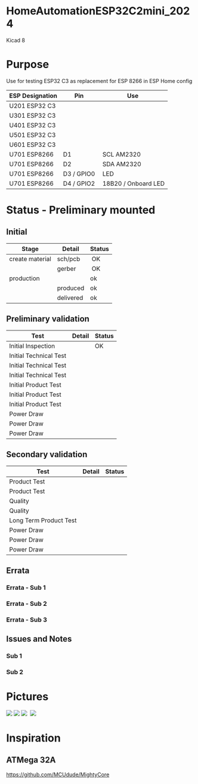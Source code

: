 # HomeAutomationESP32C2mini_2024
 Kicad 8

# Purpose
Use for testing ESP32 C3 as replacement for ESP 8266 in ESP Home config

| ESP Designation  | Pin | Use |
| ------------- | ------------- | ------------- |
| U201 ESP32 C3 |  |   |
| U301 ESP32 C3 |  |   |
| U401 ESP32 C3 |  |   |
| U501 ESP32 C3 |  |   |
| U601 ESP32 C3 |  |   |
| U701 ESP8266 | D1 | SCL AM2320 |
| U701 ESP8266 | D2 | SDA AM2320 |
| U701 ESP8266 | D3 / GPIO0| LED |
| U701 ESP8266 | D4 / GPIO2| 18B20 / Onboard LED|

# Status - Preliminary mounted
## Initial 
| Stage  | Detail | Status |
| ------------- | ------------- | ------------- |
| create material  | sch/pcb | OK  |
| | gerber | OK |
| production  |   | ok |
|  | produced | ok |
|  | delivered | ok |
## Preliminary validation
| Test  | Detail | Status |
| ------------- | ------------- | ------------- |
| Initial Inspection | | OK |
| Initial Technical Test |  |  |
| Initial Technical Test |  |  |
| Initial Technical Test |  |  |
| Initial Product Test |  |  |
| Initial Product Test |  |  |
| Initial Product Test |  |  |
| Power Draw |  |  |
| Power Draw |  |  |
| Power Draw |  |  |

## Secondary validation
| Test  | Detail | Status |
| ------------- | ------------- |------------- |
| Product Test |  | |
| Product Test |  |  |
| Quality | | |
| Quality | | |
| Long Term Product Test |  |  |
| Power Draw |  |  |
| Power Draw |  |  |
| Power Draw |  |  |

## Errata
### Errata - Sub 1
### Errata - Sub 2
### Errata - Sub 3

## Issues and Notes
### Sub 1
### Sub 2

# Pictures
![](ESP32C3_U502_U602_Board.jpg)
![](ESP32C3_U202_Assembley_Board.jpg)
![](ESP32C3_U202_Board.jpg)
![]()
![](HomeAutomationESP32C2mini_2024.jpg)


# Inspiration
## ATMega 32A
https://github.com/MCUdude/MightyCore
